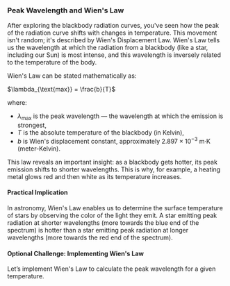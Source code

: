 ### Peak Wavelength and Wien's Law

After exploring the blackbody radiation curves, you've seen how the peak of the radiation curve shifts with changes in temperature. This movement isn't random; it's described by Wien's Displacement Law. Wien's Law tells us the wavelength at which the radiation from a blackbody (like a star, including our Sun) is most intense, and this wavelength is inversely related to the temperature of the body.

Wien's Law can be stated mathematically as:

$\lambda_{\text{max}} = \frac{b}{T}$

where:
- $\lambda_{\text{max}}$ is the peak wavelength — the wavelength at which the emission is strongest,
- $T$ is the absolute temperature of the blackbody (in Kelvin),
- $b$ is Wien's displacement constant, approximately $2.897 \times 10^{-3}$ m·K (meter-Kelvin).

This law reveals an important insight: as a blackbody gets hotter, its peak emission shifts to shorter wavelengths. This is why, for example, a heating metal glows red and then white as its temperature increases.

#### Practical Implication

In astronomy, Wien's Law enables us to determine the surface temperature of stars by observing the color of the light they emit. A star emitting peak radiation at shorter wavelengths (more towards the blue end of the spectrum) is hotter than a star emitting peak radiation at longer wavelengths (more towards the red end of the spectrum).

#### Optional Challenge: Implementing Wien's Law

Let’s implement Wien's Law to calculate the peak wavelength for a given temperature.